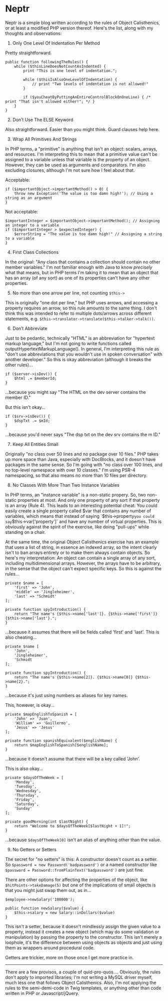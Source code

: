Neptr
=====

Neptr is a simple blog written according to the rules of Object Calisthenics,
or at least a modified PHP version thereof. Here's the list, along with my thoughts and observations:

1. Only One Level Of Indentation Per Method

Pretty straightforward.

    public function followingTheRules() {
        while ($thisLineDoesNotCountAsIndented) {
            print "This is one level of indentation.";
            
            while ($thisIsAlsoOneLevelOfIndentation) {
                // print "Two levels of indentation is not allowed!"
            }
         
            if ($youCheatByPuttingAnEntireControlBlockOnOneLine) { /* print "That isn't allowed either!"; */ }
        }
    }

2. Don’t Use The ELSE Keyword

Also straightforward. Easier than you might think. Guard clauses help here.

3.  Wrap All Primitives And Strings

In PHP terms, a "primitive" is anything that isn't an object: scalars, arrays, and
resources. I'm interpreting this to mean that a primitive value can't be assigned to a
variable unless that variable is the property of an object. However, they can be
used as arguments and comparators. I'm also excluding closures, although I'm not sure
how I feel about that.

Acceptable:

    if ($importantObject->importantMethod() > 0) {
        throw new Exception('The value is too damn high!'); // Using a string as an argument
    }
    
Not acceptable:

    $importantInteger = $importantObject->importantMethod(); // Assigning an integer to a variable
    if ($importantInteger > $expectedInteger) {
        $errorString = "The value is too damn high!" // Assigning a string to a variable
    }

4. First Class Collections

In the original: "Any class that contains a collection should contain no other member variables." 
I'm not familiar enough with Java to know *precisely* what that means, but in PHP terms
I'm taking it to mean that an object that has an array (of any sort) as one of its 
properties can't have any other properties.

5. No more than one arrow per line, not counting `$this->`

This is originally "one dot per line," but PHP uses arrows, and accessing a property
requires an arrow, so this rule amounts to the same thing. I don't think this was
intended to refer to multiple dots/arrows across different statements, e.g.
`$this->translator->translate($this->talker->talk())`.

6. Don’t Abbreviate

Just to be pedantic, technically "HTML" is an abbreviation for "hypertext markup language,"
but I'm not going to write functions called outputHypertextMarkupLanguage(). In general, I'm
interpreting this rule as "don't use abbreviations that you wouldn't use in spoken conversation"
with another developer." So this is okay abbreviation (although it breaks the other rules)...

    if ($server->isDev()) {
        $html .= $memberId;
    }
    
...because you might say "The HTML on the dev server contains the member ID."

But this isn't okay...

    if ($srv->isDev()) {
        $dspTxt .= $mId;
    }
    
...because you'd never says "The dsp txt on the dev srv contains the m ID."

7. Keep All Entities Small

Originally "no class over 50 lines and no package over 10 files." PHP takes up more space
than Java, especially with DocBlocks, and it doesn't have packages in the same sense. So
I'm going with "no class over 100 lines, and no top-level namespace with over 10 classes."
I'm using PSR-4 namespacing, so that also means no more than 10 files per directory.

8. No Classes With More Than Two Instance Variables

In PHP terms, an "instance variable" is a non-static propery. So, two non-static properties at most.
And only one property of any sort if that property is an array (Rule 4). This leads to an
interesting potential cheat: You could easily create a single property called $var that contains
any number of variables, which means that instead of saying `$this->property` you could say
`$this->var['property']` and have any number of virtual properties. This is obviously against
the spirit of the exercise, like doing "pull-ups" while standing on a chair.

At the same time, the original Object Calisthenics exercise has an example that uses a list of
string, in essence an indexed array, so the intent clearly isn't to ban arrays entirely or to
make them always contain objects. So here's my interpretation: An object can contain a single
array of any sort, including multidimensional arrays. However, the arrays have to be arbitrary,
in the sense that the object can't expect specific keys. So this is against the rules...

    private $name = [
        'first' => 'John',
        'middle' => 'Jingleheimer',
        'last' => "Schmidt'
    ];

    private function spyIntroduction() {
        return "The name's {$this->name['last']}. {$this->name['first']} {$this->name['last'}.";
    }

...because it assumes that there will be fields called 'first' and 'last'. This is also cheating...

    private $name [
        'John',
        'Jingleheimer',
        'Schmidt
    ];
    
    private function spyIntroduction() {
        return "The name's {$this->name[2]}. {$this->name[0]} {$this->name[2}.";
    }
    
...because it's just using numbers as aliases for key names.

This, however, is okay...

    private $mapEnglishToSpanish = [
        'John' => 'Juan',
        'William' => 'Guillermo',
        'Jesus' => 'Jesus'
    ];
    
    private function spanishEquivalent($englishName) {
        return $mapEnglishToSpanish[$englishName];
    }
    
...because it doesn't assume that there will be a key called 'John'.

This is also okay...

    private $daysOfTheWeek = [
        'Monday',
        'Tuesday',
        'Wednesday',
        'Thursday',
        'Friday',
        'Saturday',
        'Sunday'
    ];
    
    private goodMorning(int $lastNight) {
        return "Welcome to $daysOfTheWeek[$lastNight + 1]!";
    }

...because `$daysOfTheWeek[0]` isn't an alias of anything other than the value.

9. No Getters or Setters

The secret for "no setters" is this: A constructor doesn't count as a setter. So
`$password = new Password('badpassword')` or a named constructor like 
`$password = Password::fromPlainText('badpassword')` are just fine.

There are other options for affecting the properties of the object, like `$hitPoints->takeDamage(5)`
but one of the implications of small objects is that you
might just swap them out, as in...

    $employee->newSalary('100000');
    
    public function newSalary($value) {
        $this->salary = new Salary::inDollars($value)
    }

This isn't a setter, because it doesn't mindlessly assign the given value to a property,
instead it creates a new object (which may do some validation or manipulation) by passing
the property to the constructor. This isn't merely a loophole, it's the difference between
using objects as objects and just using them as wrappers around procedural code.

Getters are trickier, more on those once I get more practice in.

___

There are a few provisos, a couple of quid-pro-quos.... Obviously, the rules don't apply to imported libraries;
I'm not writing a MySQL driver myself, much less one that follows Object Calisthenics. Also, I'm not applying
the rules to the semi-demi-code in Twig templates, or anything other than code written in PHP or Javascript/jQuery.
